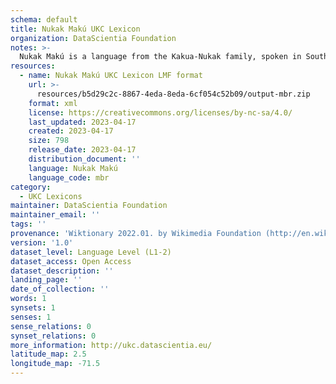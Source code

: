 ```yaml
---
schema: default
title: Nukak Makú UKC Lexicon
organization: DataScientia Foundation
notes: >-
  Nukak Makú is a language from the Kakua-Nukak family, spoken in South America. The UKC Lexicon of Nukak Makú is represented as a lexico-semantic network. It consists of words, word senses, synsets, as well as sense-level and synset-level relationships.
resources:
  - name: Nukak Makú UKC Lexicon LMF format
    url: >-
      resources/b5d29c2c-8867-4eda-8eda-6cf054c52b09/output-mbr.zip
    format: xml
    license: https://creativecommons.org/licenses/by-nc-sa/4.0/
    last_updated: 2023-04-17
    created: 2023-04-17
    size: 798
    release_date: 2023-04-17
    distribution_document: ''
    language: Nukak Makú
    language_code: mbr
category:
  - UKC Lexicons
maintainer: DataScientia Foundation
maintainer_email: ''
tags: ''
provenance: 'Wiktionary 2022.01. by Wikimedia Foundation (http://en.wiktionary.org); Princeton WordNet 2.1 by Princeton University (https://wordnet.princeton.edu)'
version: '1.0'
dataset_level: Language Level (L1-2)
dataset_access: Open Access
dataset_description: ''
landing_page: ''
date_of_collection: ''
words: 1
synsets: 1
senses: 1
sense_relations: 0
synset_relations: 0
more_information: http://ukc.datascientia.eu/
latitude_map: 2.5
longitude_map: -71.5
---
```

